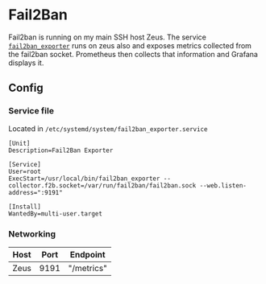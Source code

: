 # Fail2Ban

Fail2ban is running on my main SSH host Zeus. The service [`fail2ban_exporter`](https://gitlab.com/hectorjsmith/fail2ban-prometheus-exporter)
runs on zeus also and exposes metrics collected from the fail2ban socket. Prometheus then collects that information and
Grafana displays it.

## Config

### Service file

Located in `/etc/systemd/system/fail2ban_exporter.service`

```service
[Unit]
Description=Fail2Ban Exporter

[Service]
User=root
ExecStart=/usr/local/bin/fail2ban_exporter --collector.f2b.socket=/var/run/fail2ban/fail2ban.sock --web.listen-address=":9191"

[Install]
WantedBy=multi-user.target
```

### Networking

| Host | Port | Endpoint |
| ---- | ---- | ---- |
| Zeus | 9191 | "/metrics" |
